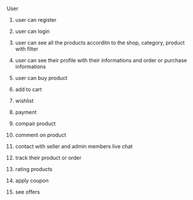 User

1. user can register
2. user can login

3. user can see all the products accorditn to the shop, category, product with filter 
4. user can see their profile with their informations and order or purchase informations
5. user can buy product
6. add to cart
7. wishlist
8. payment
9. compair product
10. comment on product
11. contact with seller and admin members live chat
12. track their product or order
13. rating products
14. apply coupon
15. see offers